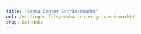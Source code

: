 ```yaml
---
title: "Edeka Center Getränkemarkt"
url: /eislingen-fils/edeka-center-getraenkemarkt/
shop: Getränke
---
```

